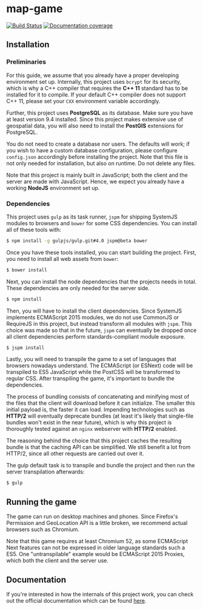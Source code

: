 # map-game
[![Build Status](https://travis-ci.org/kdex/map-game.svg?branch=master)](https://travis-ci.org/kdex/map-game)
[![Documentation coverage](https://doc.esdoc.org/github.com/kdex/map-game/badge.svg)](https://doc.esdoc.org/github.com/kdex/map-game/)
## Installation
### Preliminaries
For this guide, we assume that you already have a proper developing environment set up. Internally, this project uses `bcrypt` for its security, which is why a C++ compiler that requires the **C++ 11** standard has to be installed for it to compile. If your default C++ compiler does not support C++ 11, please set your `CXX` environment variable accordingly.

Further, this project uses **PostgreSQL** as its database. Make sure you have at least version 9.4 installed. Since this project makes extensive use of geospatial data, you will also need to install the **PostGIS** extensions for PostgreSQL.

You do not need to create a database nor users. The defaults will work; if you wish to have a custom database configuration, please configure `config.json` accordingly before installing the project. Note that this file is not only needed for installation, but also on runtime. Do not delete any files.

Note that this project is mainly built in JavaScript; both the client and the server are made with JavaScript. Hence, we expect you already have a working **NodeJS** environment set up.
### Dependencies
This project uses `gulp` as its task runner, `jspm` for shipping SystemJS modules to browsers and `bower` for some CSS dependencies. You can install all of these tools with:
```bash
$ npm install -g gulpjs/gulp.git#4.0 jspm@beta bower
```
Once you have these tools installed, you can start building the project. First, you need to install all web assets from `bower`:
```bash
$ bower install
```
Next, you can install the node dependencies that the projects needs in total. These dependencies are only needed for the server side.
```bash
$ npm install
```
Then, you will have to install the client dependencies. Since SystemJS implements ECMAScript 2015 modules, we do not use CommonJS or RequireJS in this project, but instead transform all modules with `jspm`. This choice was made so that in the future, `jspm` can eventually be dropped once all client dependencies perform standards-compliant module exposure.
```bash
$ jspm install
```
Lastly, you will need to transpile the game to a set of languages that browsers nowadays understand. The ECMAScript (or ESNext) code will be transpiled to ES5 JavaScript while the PostCSS will be transformed to regular CSS. After transpiling the game, it's important to bundle the dependencies.

The process of bundling consists of concatenating and minifying most of the files that the client will download before it can initialize. The smaller this initial payload is, the faster it can load. Impending technologies such as **HTTP/2** will eventually deprecate bundles (at least it's likely that single-file bundles won't exist in the near future), which is why this project is thoroughly tested against an `nginx` webserver with **HTTP/2** enabled.

The reasoning behind the choice that this project caches the resulting bundle is that the caching API can be simplified. We still benefit a lot from HTTP/2, since all other requests are carried out over it.

The gulp default task is to transpile and bundle the project and then run the server transpilation afterwards:
```bash
$ gulp
```
## Running the game
The game can run on desktop machines and phones. Since Firefox's Permission and GeoLocation API is a little broken, we recommend actual browsers such as Chromium.

Note that this game requires at least Chromium 52, as some ECMAScript Next features can not be expressed in older language standards such a ES5. One "untranspilable" example would be ECMAScript 2015 Proxies, which both the client and the server use.
## Documentation
If you're interested in how the internals of this project work, you can check out the official documentation which can be found [here](https://doc.esdoc.org/github.com/kdex/map-game/).
